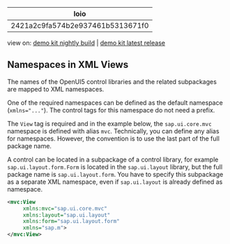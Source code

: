<!-- loio2421a2c9fa574b2e937461b5313671f0 -->

| loio |
| -----|
| 2421a2c9fa574b2e937461b5313671f0 |

<div id="loio">

view on: [demo kit nightly build](https://openui5nightly.hana.ondemand.com/topic/2421a2c9fa574b2e937461b5313671f0) | [demo kit latest release](https://sdk.openui5.org/topic/2421a2c9fa574b2e937461b5313671f0)</div>

## Namespaces in XML Views

The names of the OpenUI5 control libraries and the related subpackages are mapped to XML namespaces.

One of the required namespaces can be defined as the default namespace \(`xmlns="..."`\). The control tags for this namespace do not need a prefix.

The `View` tag is required and in the example below, the `sap.ui.core.mvc` namespace is defined with alias `mvc`. Technically, you can define any alias for namespaces. However, the convention is to use the last part of the full package name.

A control can be located in a subpackage of a control library, for example `sap.ui.layout.form.Form` is located in the `sap.ui.layout` library, but the full package name is `sap.ui.layout.form`. You have to specify this subpackage as a separate XML namespace, even if `sap.ui.layout` is already defined as namespace.

```xml
<mvc:View
     xmlns:mvc="sap.ui.core.mvc"
     xmlns:layout="sap.ui.layout"
     xmlns:form="sap.ui.layout.form"
     xmlns="sap.m">
</mvc:View>
```

